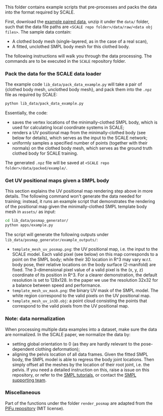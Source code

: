 This folder contains example scripts that pre-processes and packs the data into the format required by SCALE. 

First, download the [example paired data](https://owncloud.tuebingen.mpg.de/index.php/s/3jJCdxEzD4HXW8y), unzip it under the `data/` folder, such that the data file paths are `<SCALE repo folder>/data/raw/<data obj files>`. The sample data contain:
- A clothed body mesh (single-layered, as in the case of a real scan),
- A fitted, unclothed SMPL body mesh for this clothed body.

The following instructions will walk you through the data processing. The commands are to be executed in the `SCALE` repository folder.

### Pack the data for the SCALE data loader

The example code `lib_data/pack_data_example.py` will take a pair of {clothed body mesh, unclothed body mesh}, and pack them into the `.npz` file as required by SCALE:

```bash
python lib_data/pack_data_example.py
```

Essentially, the code:

- saves the vertex locations of the minimally-clothed SMPL body, which is used for calculating local coordinate systems in SCALE;
- renders a UV positional map from the minimally-clothed body (see below for details), which serves as the input to the SCALE network;
- uniformly samples a specified number of points (together with their normals) on the clothed body mesh, which serves as the ground truth clothed body for SCALE training. 

The generated `.npz` file will be saved at `<SCALE repo folder>/data/packed/example/`. 


### Get UV positional maps given a SMPL body
This section explains the UV positional map rendering step above in more details. The following command won't generate the data needed for training; instead, it runs an example script that demonstrates the rendering of the positional map given the minimally-clothed SMPL template body mesh in `assets/` as input:

```bash
cd lib_data/posmap_generator/
python apps/example.py
```

The script will generate the following outputs under `lib_data/posmap_generator/example_outputs/`:

- `template_mesh_uv_posmap.png`: the UV positional map, i.e. the input to the SCALE model. Each valid pixel (see below) on this map corresponds to a point on the SMPL body; while their 3D location in R^3 may vary w.r.t. body pose, their relative locations on the body surface (2-manifold) are fixed. The 3-dimensional pixel value of a valid pixel is the (x, y, z) coordinate of its position in R^3. For a clearer demonstration, the default resolution is set to 128x128. In the paper we use the resolution 32x32 for a balance between speed and performance.
- `template_mesh_uv_mask.png`: the binary UV mask of the SMPL model. The white region correspond to the valid pixels on the UV positional map.
- `template_mesh_uv_in3D.obj`: a point cloud consisting the points that correspond to the valid pixels from the UV positional map.

### Note: data normalization

When processing multiple data examples into a dataset, make sure the data are normalized. In the SCALE paper, we normalize the data by:
- setting global orientation to 0 (as they are hardly relevant to the pose-dependent clothing deformation);
- aligning the pelvis location of all data frames. Given the fitted SMPL body, the SMPL model is able to regress the body joint locations. Then simply offset all the meshes by the location of their root joint, i.e. the pelvis. If you need a detailed instruction on this, raise a issue on this repository, or refer to the [SMPL tutorials](https://smpl-made-simple.is.tue.mpg.de/), or contact the [SMPL supporting team](smpl@tuebingen.mpg.de).


### Miscellaneous
Part of the functions under the folder `render_posmap` are adapted from the [PIFu repository](https://github.com/shunsukesaito/PIFu/tree/master/lib/renderer) (MIT license).
